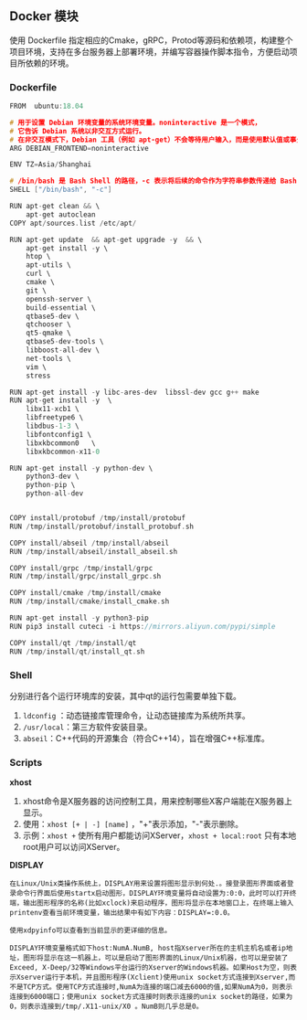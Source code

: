 ## **Docker 模块**

使用 Dockerfile 指定相应的Cmake，gRPC，Protod等源码和依赖项，构建整个项目环境，支持在多台服务器上部署环境，并编写容器操作脚本指令，方便启动项目所依赖的环境。

### Dockerfile

```cpp
FROM  ubuntu:18.04

# 用于设置 Debian 环境变量的系统环境变量。noninteractive 是一个模式，
# 它告诉 Debian 系统以非交互方式运行。
# 在非交互模式下，Debian 工具（例如 apt-get）不会等待用户输入，而是使用默认值或事先定义好的值。
ARG DEBIAN_FRONTEND=noninteractive

ENV TZ=Asia/Shanghai

# /bin/bash 是 Bash Shell 的路径，-c 表示将后续的命令作为字符串参数传递给 Bash Shell 来执行。
SHELL ["/bin/bash", "-c"]

RUN apt-get clean && \
    apt-get autoclean
COPY apt/sources.list /etc/apt/

RUN apt-get update  && apt-get upgrade -y  && \
    apt-get install -y \
    htop \
    apt-utils \
    curl \
    cmake \
    git \
    openssh-server \
    build-essential \
    qtbase5-dev \
    qtchooser \
    qt5-qmake \
    qtbase5-dev-tools \
    libboost-all-dev \
    net-tools \
    vim \
    stress 

RUN apt-get install -y libc-ares-dev  libssl-dev gcc g++ make 
RUN apt-get install -y  \
    libx11-xcb1 \
    libfreetype6 \
    libdbus-1-3 \
    libfontconfig1 \
    libxkbcommon0   \
    libxkbcommon-x11-0

RUN apt-get install -y python-dev \
    python3-dev \
    python-pip \
    python-all-dev 


COPY install/protobuf /tmp/install/protobuf
RUN /tmp/install/protobuf/install_protobuf.sh

COPY install/abseil /tmp/install/abseil
RUN /tmp/install/abseil/install_abseil.sh

COPY install/grpc /tmp/install/grpc
RUN /tmp/install/grpc/install_grpc.sh

COPY install/cmake /tmp/install/cmake
RUN /tmp/install/cmake/install_cmake.sh

RUN apt-get install -y python3-pip
RUN pip3 install cuteci -i https://mirrors.aliyun.com/pypi/simple

COPY install/qt /tmp/install/qt
RUN /tmp/install/qt/install_qt.sh
```

### Shell

分别进行各个运行环境库的安装，其中qt的运行包需要单独下载。

1. `ldconfig` ：动态链接库管理命令，让动态链接库为系统所共享。
2. `/usr/local`：第三方软件安装目录。
3. `abseil`：C++代码的开源集合（符合C++14），旨在增强C++标准库。

### Scripts

**xhost**

1. xhost命令是X服务器的访问控制工具，用来控制哪些X客户端能在X服务器上显示。
2. 使用：`xhost [+ | -] [name]` ，"+"表示添加，"-"表示删除。
3. 示例：`xhost +` 使所有用户都能访问XServer，`xhost + local:root` 只有本地root用户可以访问XServer。

**DISPLAY**

    在Linux/Unix类操作系统上，DISPLAY用来设置将图形显示到何处.。接登录图形界面或者登录命令行界面后使用startx启动图形，DISPLAY环境变量将自动设置为:0:0，此时可以打开终端，输出图形程序的名称(比如xclock)来启动程序，图形将显示在本地窗口上，在终端上输入printenv查看当前环境变量，输出结果中有如下内容：DISPLAY=:0.0。

    使用xdpyinfo可以查看到当前显示的更详细的信息。

    DISPLAY环境变量格式如下host:NumA.NumB, host指Xserver所在的主机主机名或者ip地址，图形将显示在这一机器上，可以是启动了图形界面的Linux/Unix机器，也可以是安装了Exceed, X-Deep/32等Windows平台运行的Xserver的Windows机器。如果Host为空，则表示Xserver运行于本机，并且图形程序(Xclient)使用unix socket方式连接到Xserver,而不是TCP方式。使用TCP方式连接时,NumA为连接的端口减去6000的值,如果NumA为0，则表示连接到6000端口；使用unix socket方式连接时则表示连接的unix socket的路径，如果为0，则表示连接到/tmp/.X11-unix/X0 。NumB则几乎总是0。
